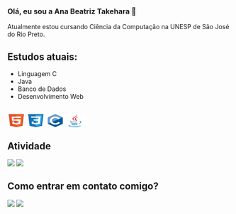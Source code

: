 ### Olá, eu sou a Ana Beatriz Takehara 👋

Atualmente estou cursando Ciência da Computação na UNESP de São José do Rio Preto.

## Estudos atuais:
- Linguagem C
- Java 
- Banco de Dados
- Desenvolvimento Web

<div style="display: inline_block"><br>
  <img align="center" alt="HTML" height="30" width="40"
src="https://raw.githubusercontent.com/devicons/devicon/master/icons/html5/html5-original.svg">
  <img align="center" alt="Rafa-CSS" height="30" width="40" src="https://raw.githubusercontent.com/devicons/devicon/master/icons/css3/css3-original.svg">
  <img align="center" alt="Rafa-Python" height="30" width="40" 
src="https://raw.githubusercontent.com/devicons/devicon/master/icons/c/c-original.svg">
  <img align="center" alt="Rafa-Csharp" height="30" width="40" src="https://raw.githubusercontent.com/devicons/devicon/master/icons/java/java-original.svg">
</div>
  

## Atividade

<img height="160em" src="https://github-readme-stats-sigma-five.vercel.app/api?username=anatakehara&show_icons=true&theme=dark&include_all_commits=true&count_private=true"/> <img height="160em" src="https://github-readme-stats-sigma-five.vercel.app/api/top-langs/?username=anatakehara&layout=compact&langs_count=7&theme=dark"/>

## Como entrar em contato comigo?
<div>
<a href = "mailto:contato@abg.takehara"><img loading="lazy" src="https://img.shields.io/badge/Gmail-D14836?style=for-the-badge&logo=gmail&logoColor=white" target="_blank"></a>
<a href="https://www.linkedin.com/in/ana-beatriz-takehara-231080283/" target="_blank"><img loading="lazy" src="https://img.shields.io/badge/-LinkedIn-%230077B5?style=for-the-badge&logo=linkedin&logoColor=white" target="_blank"></a>
</div>

